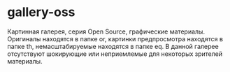 # gallery-oss
Картинная галерея, серия Open Source, графические материалы.
Оригиналы находятся в папке or, картинки предпросмотра находятся в папке th, немасштабируемые находятся в папке eq.
В данной галерее отсутствуют шокирующие или неприемлемые для некоторых зрителей материалы.
